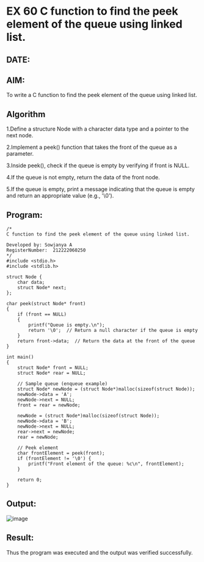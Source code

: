 # EX 60 C function to find the peek element of the queue using linked list.
## DATE:
## AIM:
To write a C function to find the peek element of the queue using linked list.

## Algorithm
1.Define a structure Node with a character data type and a pointer to the next node.

2.Implement a peek() function that takes the front of the queue as a parameter.

3.Inside peek(), check if the queue is empty by verifying if front is NULL.

4.If the queue is not empty, return the data of the front node.

5.If the queue is empty, print a message indicating that the queue is empty and return an appropriate value (e.g., '\0').  

## Program:
```
/*
C function to find the peek element of the queue using linked list.

Developed by: Sowjanya A
RegisterNumber:  212222060250
*/
#include <stdio.h>
#include <stdlib.h>

struct Node {
    char data;
    struct Node* next;
};

char peek(struct Node* front)
{
    if (front == NULL)
    {
        printf("Queue is empty.\n");
        return '\0';  // Return a null character if the queue is empty
    }
    return front->data;  // Return the data at the front of the queue
}

int main()
{
    struct Node* front = NULL;
    struct Node* rear = NULL;

    // Sample queue (enqueue example)
    struct Node* newNode = (struct Node*)malloc(sizeof(struct Node));
    newNode->data = 'A';
    newNode->next = NULL;
    front = rear = newNode;

    newNode = (struct Node*)malloc(sizeof(struct Node));
    newNode->data = 'B';
    newNode->next = NULL;
    rear->next = newNode;
    rear = newNode;

    // Peek element
    char frontElement = peek(front);
    if (frontElement != '\0') {
        printf("Front element of the queue: %c\n", frontElement);
    }

    return 0;
}

```

## Output:

![image](https://github.com/user-attachments/assets/60970200-bddd-42bc-96dd-09c953480cf5)


## Result:
Thus the program was executed and the output was verified successfully.
